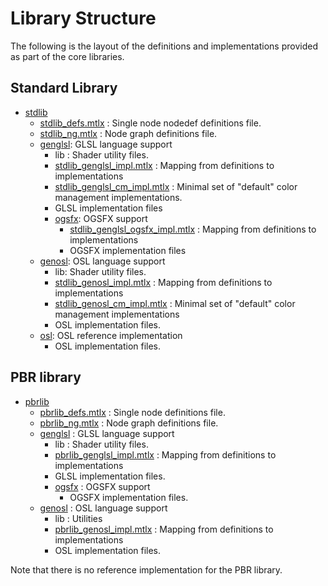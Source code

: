 # Library Structure

The following is the layout of the definitions and implementations provided as part of the core libraries.

## Standard Library
-   [stdlib](stdlib)
    - [stdlib_defs.mtlx](stdlib/stdlib_defs.mtlx) : Single node nodedef definitions file.
    - [stdlib_ng.mtlx](stdlib/stdlib_ng.mtlx) :  Node graph definitions file.
    -   [genglsl](stdlib/genglsl): GLSL language support
        -   lib : Shader utility files.
        - [stdlib_genglsl_impl.mtlx](stdlib/genglsl/stdlib_genglsl_impl.mtlx) : Mapping from definitions to implementations
        - [stdlib_genglsl_cm_impl.mtlx](stdlib/genglsl/stdlib_genglsl_cm_impl.mtlx) : Minimal set of "default" color management implementations.
        -   GLSL implementation files
        -   [ogsfx](stdlib/genglsl/ogsfx): OGSFX support
            - [stdlib_genglsl_ogsfx_impl.mtlx](stdlib/genglsl/ogsfx/stdlib_genglsl_ogsfx_impl.mtlx) : Mapping from definitions to implementations
            -   OGSFX implementation files
    -   [genosl](stdlib/genosl): OSL language support
        -   lib: Shader utility files.
        - [stdlib_genosl_impl.mtlx](stdlib/genosl/stdlib_genosl_impl.mtlx) : Mapping from definitions to implementations
        - [stdlib_genosl_cm_impl.mtlx](stdlib/genosl/stdlib_genosl_cm_impl.mtlx) : Minimal set of "default" color management implementations
        -  OSL implementation files.
    -   [osl](stdlib/genosl): OSL reference implementation
        -  OSL implementation files.

## PBR library
-   [pbrlib](pbrlib)
    - [pbrlib_defs.mtlx](pbrlib/pbrlib_defs.mtlx) : Single node definitions file.
    - [pbrlib_ng.mtlx](pbrlib/pbrlib_ng.mtlx) : Node graph definitions file.
    -   [genglsl](pbrlib/genglsl) : GLSL language support
        - lib : Shader utility files.
        - [pbrlib_genglsl_impl.mtlx](pbrlib/genglsl/pbrlib_genglsl_impl.mtlx) : Mapping from definitions to implementations
        -   GLSL implementation files.
        -   [ogsfx](pbrlib/genglsl/ogsfx) : OGSFX support
            - OGSFX implementation files.
    -   [genosl](pbrlib/genosl) : OSL language support
        -   lib : Utilities
        - [pbrlib_genosl_impl.mtlx](pbrlib/genosl/pbrlib_genosl_impl.mtlx) : Mapping from definitions to implementations
        -   OSL implementation files.

Note that there is no reference implementation for the PBR library.
